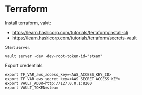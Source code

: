 # Terraform

Install terraform, valut: 

- https://learn.hashicorp.com/tutorials/terraform/install-cli
- https://learn.hashicorp.com/tutorials/terraform/secrets-vault

Start server:
```{bash}
vault server -dev -dev-root-token-id="steam"
```
Export credentials
```{bash}
export TF_VAR_aws_access_key=<AWS_ACCESS_KEY_ID>
export TF_VAR_aws_secret_key=<AWS_SECRET_ACCESS_KEY>
export VAULT_ADDR=http://127.0.0.1:8200
export VAULT_TOKEN=steam
```
